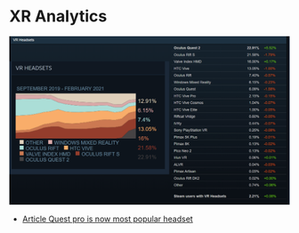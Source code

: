# XR Analytics


![SteamVR statics](./res/VRHeadsetsSteamMarket.webp)

- [Article Quest pro is now most popular headset](https://www.tweaktown.com/news/78089/oculus-quest-2-is-now-the-most-popular-vr-headset-on-steam/index.html)



